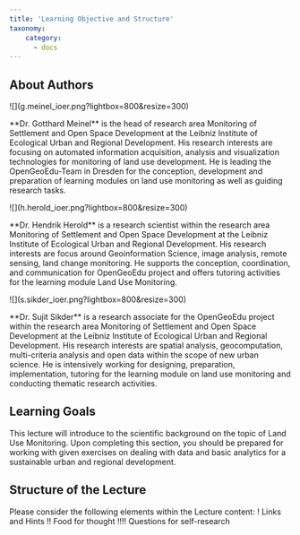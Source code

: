```yaml
---
title: 'Learning Objective and Structure'
taxonomy:
    category:
      - docs
---
```

## About Authors
<div class="row align-items-center">
    <div class="col-sm-3" markdown="1">![](g.meinel_ioer.png?lightbox=800&resize=300)</div>
    <div class="col-sm-9">
        <p markdown="1"> **Dr. Gotthard Meinel** is the head of research area Monitoring of Settlement and Open Space Development at the Leibniz Institute of Ecological Urban and Regional Development. His research interests are focusing on automated information acquisition, analysis and visualization technologies for monitoring of land use development. He is leading the OpenGeoEdu-Team in Dresden for the conception, development and preparation of learning modules on land use monitoring as well as guiding research tasks.</p>
    </div>
</div>

<div class="row align-items-center">
    <div class="col-sm-3" markdown="1">![](h.herold_ioer.png?lightbox=800&resize=300)</div>
    <div class="col-sm-9">
        <p markdown="1"> **Dr. Hendrik Herold** is a research scientist within the research area Monitoring of Settlement and Open Space Development at the Leibniz Institute of Ecological Urban and Regional Development. His research interests are focus around Geoinformation Science, image analysis, remote sensing, land change monitoring. He supports the conception, coordination, and communication for OpenGeoEdu project and offers tutoring activities for the learning module Land Use Monitoring.</p>
    </div>
</div>


<div class="row align-items-center">
    <div class="col-sm-3" markdown="1">![](s.sikder_ioer.png?lightbox=800&resize=300)</div>
    <div class="col-sm-9">
        <p markdown="1"> **Dr. Sujit Sikder** is a research associate for the OpenGeoEdu project within the research area  Monitoring of Settlement and Open Space Development at the Leibniz Institute of Ecological Urban and Regional Development. His research interests are spatial analysis, geocomputation, multi-criteria analysis and open data within the scope of new urban science. He is intensively working for designing, preparation, implementation, tutoring for the learning module on land use monitoring and conducting thematic research activities.</p>
    </div>
</div>



## Learning Goals

This lecture will introduce to the scientific background on the topic of Land Use Monitoring. Upon completing this section, you should be prepared for working with given exercises on dealing with data and basic analytics for a sustainable urban and regional development.

## Structure of the Lecture

Please consider the following elements within the Lecture content:
! Links and Hints
!! Food for thought
!!!! Questions for self-research
